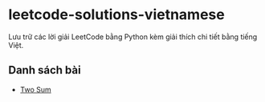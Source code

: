 # leetcode-solutions-vietnamese
Lưu trữ các lời giải LeetCode bằng Python kèm giải thích chi tiết bằng tiếng Việt.

## Danh sách bài

- [Two Sum](problems/two_sum/README.md)
